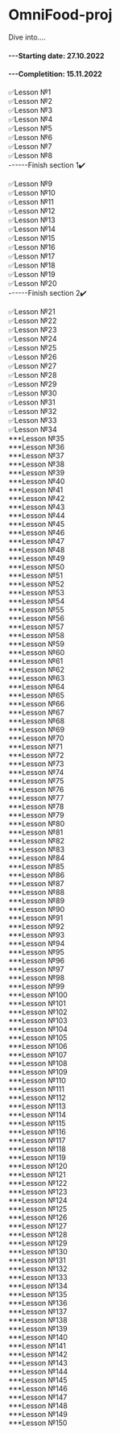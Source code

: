 # OmniFood-proj

Dive into....   

#### ---Starting date: 27.10.2022    
#### ---Completition: 15.11.2022    
  
  
✅Lesson №1    
✅Lesson №2  
✅Lesson №3  
✅Lesson №4  
✅Lesson №5  
✅Lesson №6   
✅Lesson №7   
✅Lesson №8   
------Finish section 1✔️

✅Lesson №9   
✅Lesson №10   
✅Lesson №11   
✅Lesson №12   
✅Lesson №13   
✅Lesson №14  
✅Lesson №15  
✅Lesson №16   
✅Lesson №17   
✅Lesson №18    
✅Lesson №19     
✅Lesson №20   
------Finish section 2✔️

✅Lesson №21     
✅Lesson №22    
✅Lesson №23     
✅Lesson №24    
✅Lesson №25    
✅Lesson №26  
✅Lesson №27  
✅Lesson №28  
✅Lesson №29  
✅Lesson №30  
✅Lesson №31  
✅Lesson №32  
✅Lesson №33  
✅Lesson №34  
***Lesson №35  
***Lesson №36  
***Lesson №37  
***Lesson №38  
***Lesson №39  
***Lesson №40  
***Lesson №41  
***Lesson №42  
***Lesson №43  
***Lesson №44   
***Lesson №45  
***Lesson №46  
***Lesson №47  
***Lesson №48  
***Lesson №49  
***Lesson №50  
***Lesson №51  
***Lesson №52  
***Lesson №53  
***Lesson №54  
***Lesson №55  
***Lesson №56  
***Lesson №57  
***Lesson №58  
***Lesson №59  
***Lesson №60  
***Lesson №61  
***Lesson №62  
***Lesson №63  
***Lesson №64  
***Lesson №65  
***Lesson №66  
***Lesson №67  
***Lesson №68  
***Lesson №69  
***Lesson №70  
***Lesson №71  
***Lesson №72  
***Lesson №73  
***Lesson №74  
***Lesson №75  
***Lesson №76  
***Lesson №77  
***Lesson №78  
***Lesson №79  
***Lesson №80  
***Lesson №81  
***Lesson №82  
***Lesson №83  
***Lesson №84   
***Lesson №85  
***Lesson №86  
***Lesson №87  
***Lesson №88  
***Lesson №89  
***Lesson №90  
***Lesson №91  
***Lesson №92  
***Lesson №93  
***Lesson №94  
***Lesson №95  
***Lesson №96  
***Lesson №97  
***Lesson №98  
***Lesson №99  
***Lesson №100  
***Lesson №101  
***Lesson №102  
***Lesson №103  
***Lesson №104  
***Lesson №105  
***Lesson №106  
***Lesson №107  
***Lesson №108  
***Lesson №109  
***Lesson №110  
***Lesson №111  
***Lesson №112  
***Lesson №113  
***Lesson №114  
***Lesson №115  
***Lesson №116  
***Lesson №117  
***Lesson №118  
***Lesson №119  
***Lesson №120  
***Lesson №121  
***Lesson №122  
***Lesson №123  
***Lesson №124  
***Lesson №125  
***Lesson №126  
***Lesson №127  
***Lesson №128  
***Lesson №129  
***Lesson №130  
***Lesson №131  
***Lesson №132  
***Lesson №133  
***Lesson №134  
***Lesson №135  
***Lesson №136  
***Lesson №137  
***Lesson №138  
***Lesson №139  
***Lesson №140  
***Lesson №141  
***Lesson №142  
***Lesson №143  
***Lesson №144  
***Lesson №145  
***Lesson №146  
***Lesson №147  
***Lesson №148  
***Lesson №149  
***Lesson №150  
